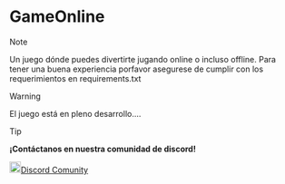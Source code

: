 # GameOnline

>[!NOTE]
> Un juego dónde puedes divertirte jugando online o incluso offline.
> Para tener una buena experiencia porfavor asegurese de cumplir con los requerimientos en requirements.txt

>[!WARNING]
> El juego está en pleno desarrollo....

>[!TIP]
> **¡Contáctanos en nuestra comunidad de discord!**

<img src="https://encrypted-tbn0.gstatic.com/images?q=tbn:ANd9GcQD7eDGpqpZI9Vnk9Z0e2sAodI5U4KiKDJwsOJVh3H51ZT8E26OHn_SYDI&amp;s" width="20" height="20"><a href="https://discord.gg/tvN6Aggx">Discord Comunity</a>
